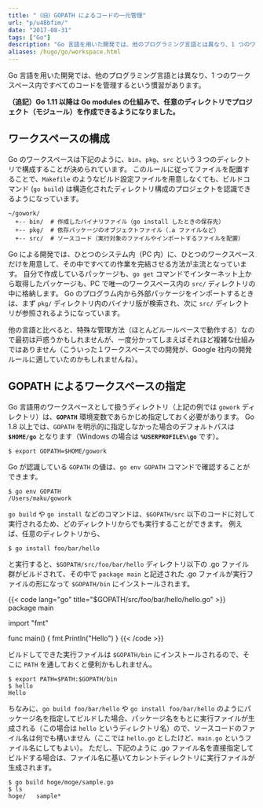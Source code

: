 ```yaml
---
title: "（旧）GOPATH によるコードの一元管理"
url: "p/u48bfim/"
date: "2017-08-31"
tags: ["Go"]
description: "Go 言語を用いた開発では、他のプログラミング言語とは異なり、1 つのワークスペース内ですべてのコードを管理するという慣習があります。"
aliases: /hugo/go/workspace.html
---
```


Go 言語を用いた開発では、他のプログラミング言語とは異なり、1 つのワークスペース内ですべてのコードを管理するという慣習があります。

__（追記）Go 1.11 以降は Go modules の仕組みで、任意のディレクトリでプロジェクト（モジュール）を作成できるようになりました。__

ワークスペースの構成
----

Go のワークスペースは下記のように、`bin`、`pkg`、`src` という３つのディレクトリで構成することが決められています。
このルールに従ってファイルを配置することで、`Makefile` のようなビルド設定ファイルを用意しなくても、ビルドコマンド (`go build`) は構造化されたディレクトリ構成のプロジェクトを認識できるようになっています。

```
~/gowork/
  +-- bin/  # 作成したバイナリファイル（go install したときの保存先）
  +-- pkg/  # 依存パッケージのオブジェクトファイル（.a ファイルなど）
  +-- src/  # ソースコード（実行対象のファイルやインポートするファイルを配置）
```

Go による開発では、ひとつのシステム内（PC 内）に、ひとつのワークスペースだけを用意して、その中ですべての作業を完結させる方法が主流となっています。
自分で作成しているパッケージも、`go get` コマンドでインターネット上から取得したパッケージも、PC で唯一のワークスペース内の `src/` ディレクトリの中に格納します。
Go のプログラム内から外部パッケージをインポートするときは、まず `pkg/` ディレクトリ内のバイナリ版が検索され、次に `src/` ディレクトリが参照されるようになっています。

他の言語と比べると、特殊な管理方法（ほとんどルールベースで動作する）なので最初は戸惑うかもしれませんが、一度分かってしまえばそれほど複雑な仕組みではありません（こういった１ワークスペースでの開発が、Google 社内の開発ルールに適していたのかもしれませんね）。


GOPATH によるワークスペースの指定
----

Go 言語用のワークスペースとして扱うディレクトリ（上記の例では `gowork` ディレクトリ）は、__`GOPATH`__ 環境変数であらかじめ指定しておく必要があります。
Go 1.8 以上では、`GOPATH` を明示的に指定しなかった場合のデフォルトパスは __`$HOME/go`__ となります（Windows の場合は __`%USERPROFILE%\go`__ です）。

```console
$ export GOPATH=$HOME/gowork
```

Go が認識している `GOPATH` の値は、`go env GOPATH` コマンドで確認することができます。

```console
$ go env GOPATH
/Users/maku/gowork
```

`go build` や `go install` などのコマンドは、`$GOPATH/src` 以下のコードに対して実行されるため、どのディレクトリからでも実行することができます。
例えば、任意のディレクトリから、

```console
$ go install foo/bar/hello
```

と実行すると、`$GOPATH/src/foo/bar/hello` ディレクトリ以下の .go ファイル群がビルドされて、その中で `package main` と記述された .go ファイルが実行ファイルの形になって `$GOPATH/bin` にインストールされます。

{{< code lang="go" title="$GOPATH/src/foo/bar/hello/hello.go" >}}
package main

import "fmt"

func main() {
	fmt.Println("Hello")
}
{{< /code >}}

ビルドしてできた実行ファイルは `$GOPATH/bin` にインストールされるので、そこに `PATH` を通しておくと便利かもしれません。

```console
$ export PATH=$PATH:$GOPATH/bin
$ hello
Hello
```

ちなみに、`go build foo/bar/hello` や `go install foo/bar/hello` のようにパッケージ名を指定してビルドした場合、パッケージ名をもとに実行ファイルが生成される（この場合は `hello` というディレクトリ名）ので、ソースコードのファイル名は何でも構いません（ここでは `hello.go` としたけど、`main.go` というファイル名にしてもよい）。
ただし、下記のように .go ファイル名を直接指定してビルドする場合は、ファイル名に基いてカレントディレクトリに実行ファイルが生成されます。

```console
$ go build hoge/moge/sample.go
$ ls
hoge/   sample*
```

